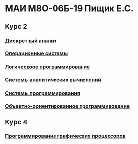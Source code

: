 # МАИ М8О-06Б-19 Пищик Е.С.
## Курс 2
### [Дискретный анализ](/DA/)
### [Операционные системы](/OS/)
### [Логическоое программирование](/LP/)
### [Системы аналитических вычислений](/SAC/)
### [Системы программирования](/SP/)
### [Объектно-ориентированное программирование](/OOP/)
## Курс 4
### [Программирование графических процессоров](/PGP/)
